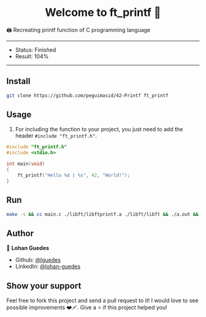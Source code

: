 <h1 align="center">Welcome to ft_printf 👋</h1>
<p>🖨 Recreating printf function of C programming language</p>

---

- Status: Finished
- Result: 104%

---

## Install

```sh
git clone https://github.com/peguimasid/42-Printf ft_printf
```

## Usage

1. For including the function to your project, you just need to add the header `#include "ft_printf.h"`.

```C
#include "ft_printf.h"
#include <stdio.h>

int	main(void)
{
	ft_printf("Hello %d | %s", 42, "World!");
}
```

## Run

```sh
make -s && cc main.c ./libft/libftprintf.a ./libft/libft && ./a.out && rm ./a.out && make -s fclean
```
## Author

👤 **Lohan Guedes**

- Github: [@lguedes](https://github.com/lohanguedes)
- LinkedIn: [@lohan-guedes](https://www.linkedin.com/in/lohan-guedes-0349b5239/)

## Show your support

Feel free to fork this project and send a pull request to it! I would love to see possible improvements :mending_heart:.
Give a ⭐️ if this project helped you!
